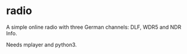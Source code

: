 # radio

A simple online radio with three German channels: DLF, WDR5 and NDR Info.

Needs mplayer and python3.
